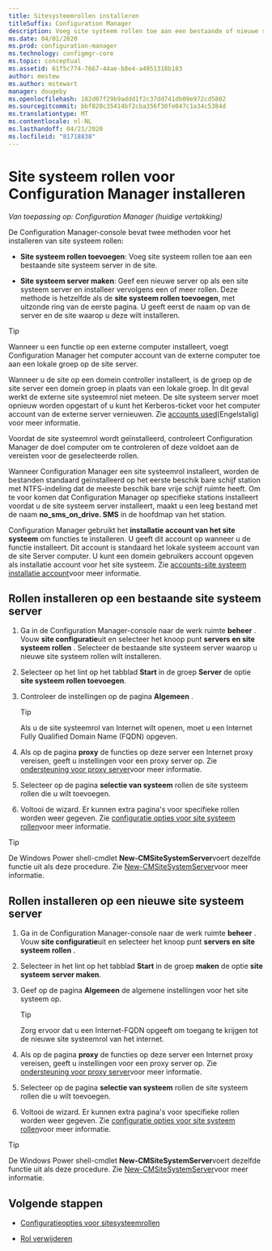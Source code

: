 ```yaml
---
title: Sitesysteemrollen installeren
titleSuffix: Configuration Manager
description: Voeg site systeem rollen toe aan een bestaande of nieuwe site systeem server in de site.
ms.date: 04/01/2020
ms.prod: configuration-manager
ms.technology: configmgr-core
ms.topic: conceptual
ms.assetid: 61f5c774-7667-44ae-b8e4-a4951318b183
author: mestew
ms.author: mstewart
manager: dougeby
ms.openlocfilehash: 102d07f29b9addd1f2c37dd741db09e972cd5802
ms.sourcegitcommit: bbf820c35414bf2cba356f30fe047c1a34c5384d
ms.translationtype: MT
ms.contentlocale: nl-NL
ms.lasthandoff: 04/21/2020
ms.locfileid: "81718838"
---
```

# <a name="install-site-system-roles-for-configuration-manager"></a>Site systeem rollen voor Configuration Manager installeren

*Van toepassing op: Configuration Manager (huidige vertakking)*

De Configuration Manager-console bevat twee methoden voor het installeren van site systeem rollen:

- **Site systeem rollen toevoegen**: Voeg site systeem rollen toe aan een bestaande site systeem server in de site.

- **Site systeem server maken**: Geef een nieuwe server op als een site systeem server en installeer vervolgens een of meer rollen. Deze methode is hetzelfde als de **site systeem rollen toevoegen**, met uitzonde ring van de eerste pagina. U geeft eerst de naam op van de server en de site waarop u deze wilt installeren.

> [!TIP]
> Wanneer u een functie op een externe computer installeert, voegt Configuration Manager het computer account van de externe computer toe aan een lokale groep op de site server.
>
> Wanneer u de site op een domein controller installeert, is de groep op de site server een domein groep in plaats van een lokale groep. In dit geval werkt de externe site systeemrol niet meteen. De site systeem server moet opnieuw worden opgestart of u kunt het Kerberos-ticket voor het computer account van de externe server vernieuwen. Zie [accounts used](../../../plan-design/hierarchy/accounts.md)(Engelstalig) voor meer informatie.

Voordat de site systeemrol wordt geïnstalleerd, controleert Configuration Manager de doel computer om te controleren of deze voldoet aan de vereisten voor de geselecteerde rollen.

Wanneer Configuration Manager een site systeemrol installeert, worden de bestanden standaard geïnstalleerd op het eerste beschik bare schijf station met NTFS-indeling dat de meeste beschik bare vrije schijf ruimte heeft. Om te voor komen dat Configuration Manager op specifieke stations installeert voordat u de site systeem server installeert, maakt u een leeg bestand met de naam **no_sms_on_drive. SMS** in de hoofdmap van het station.

Configuration Manager gebruikt het **installatie account van het site systeem** om functies te installeren. U geeft dit account op wanneer u de functie installeert. Dit account is standaard het lokale systeem account van de site Server computer. U kunt een domein gebruikers account opgeven als installatie account voor het site systeem. Zie [accounts-site systeem installatie account](../../../plan-design/hierarchy/accounts.md#site-system-installation-account)voor meer informatie.

## <a name="install-roles-on-an-existing-site-system-server"></a><a name="bkmk_addrole"></a>Rollen installeren op een bestaande site systeem server

1. Ga in de Configuration Manager-console naar de werk ruimte **beheer** . Vouw **site configuratie**uit en selecteer het knoop punt **servers en site systeem rollen** . Selecteer de bestaande site systeem server waarop u nieuwe site systeem rollen wilt installeren.

1. Selecteer op het lint op het tabblad **Start** in de groep **Server** de optie **site systeem rollen toevoegen**.

1. Controleer de instellingen op de pagina **Algemeen** .

    > [!TIP]
    >  Als u de site systeemrol van Internet wilt openen, moet u een Internet Fully Qualified Domain Name (FQDN) opgeven.

1. Als op de pagina **proxy** de functies op deze server een Internet proxy vereisen, geeft u instellingen voor een proxy server op. Zie [ondersteuning voor proxy server](../../../plan-design/network/proxy-server-support.md)voor meer informatie.

1. Selecteer op de pagina **selectie van systeem** rollen de site systeem rollen die u wilt toevoegen.

1. Voltooi de wizard. Er kunnen extra pagina's voor specifieke rollen worden weer gegeven. Zie [configuratie opties voor site systeem rollen](configuration-options-for-site-system-roles.md)voor meer informatie.

> [!TIP]
> De Windows Power shell-cmdlet **New-CMSiteSystemServer**voert dezelfde functie uit als deze procedure. Zie [New-CMSiteSystemServer](https://docs.microsoft.com/powershell/module/configurationmanager/new-cmsitesystemserver?view=sccm-ps)voor meer informatie.

## <a name="install-roles-on-a-new-site-system-server"></a><a name="bkmk_createnew"></a>Rollen installeren op een nieuwe site systeem server

1. Ga in de Configuration Manager-console naar de werk ruimte **beheer** . Vouw **site configuratie**uit en selecteer het knoop punt **servers en site systeem rollen** .

1. Selecteer in het lint op het tabblad **Start** in de groep **maken** de optie **site systeem server maken**.

1. Geef op de pagina **Algemeen** de algemene instellingen voor het site systeem op.

    > [!TIP]
    > Zorg ervoor dat u een Internet-FQDN opgeeft om toegang te krijgen tot de nieuwe site systeemrol van het internet.

1. Als op de pagina **proxy** de functies op deze server een Internet proxy vereisen, geeft u instellingen voor een proxy server op. Zie [ondersteuning voor proxy server](../../../plan-design/network/proxy-server-support.md)voor meer informatie.

1. Selecteer op de pagina **selectie van systeem** rollen de site systeem rollen die u wilt toevoegen.

1. Voltooi de wizard. Er kunnen extra pagina's voor specifieke rollen worden weer gegeven. Zie [configuratie opties voor site systeem rollen](configuration-options-for-site-system-roles.md)voor meer informatie.

> [!TIP]
> De Windows Power shell-cmdlet **New-CMSiteSystemServer**voert dezelfde functie uit als deze procedure. Zie [New-CMSiteSystemServer](https://docs.microsoft.com/powershell/module/configurationmanager/new-cmsitesystemserver?view=sccm-ps)voor meer informatie.

## <a name="next-steps"></a>Volgende stappen

- [Configuratieopties voor sitesysteemrollen](configuration-options-for-site-system-roles.md)

- [Rol verwijderen](../install/uninstall-sites-and-hierarchies.md#bkmk_role)
